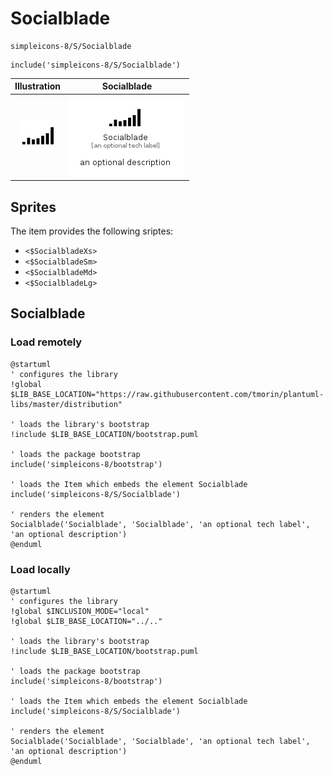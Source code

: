 # Socialblade


```text
simpleicons-8/S/Socialblade
```

```text
include('simpleicons-8/S/Socialblade')
```



| Illustration | Socialblade |
| :---: | :---: |
| ![illustration for Illustration](../../simpleicons-8/S/Socialblade.png) | ![illustration for Socialblade](../../simpleicons-8/S/Socialblade.Local.png) |



## Sprites
The item provides the following sriptes:

- `<$SocialbladeXs>`
- `<$SocialbladeSm>`
- `<$SocialbladeMd>`
- `<$SocialbladeLg>`





## Socialblade

### Load remotely
```plantuml
@startuml
' configures the library
!global $LIB_BASE_LOCATION="https://raw.githubusercontent.com/tmorin/plantuml-libs/master/distribution"

' loads the library's bootstrap
!include $LIB_BASE_LOCATION/bootstrap.puml

' loads the package bootstrap
include('simpleicons-8/bootstrap')

' loads the Item which embeds the element Socialblade
include('simpleicons-8/S/Socialblade')

' renders the element
Socialblade('Socialblade', 'Socialblade', 'an optional tech label', 'an optional description')
@enduml
```

### Load locally
```plantuml
@startuml
' configures the library
!global $INCLUSION_MODE="local"
!global $LIB_BASE_LOCATION="../.."

' loads the library's bootstrap
!include $LIB_BASE_LOCATION/bootstrap.puml

' loads the package bootstrap
include('simpleicons-8/bootstrap')

' loads the Item which embeds the element Socialblade
include('simpleicons-8/S/Socialblade')

' renders the element
Socialblade('Socialblade', 'Socialblade', 'an optional tech label', 'an optional description')
@enduml
```

